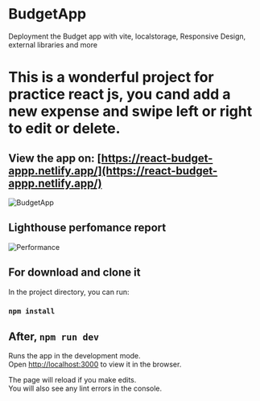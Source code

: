 # BudgetApp
Deployment the Budget app with vite, localstorage, Responsive Design, external libraries and more

# This is a wonderful project for practice react js, you cand add a new expense and swipe left or right to edit or delete.

## View the app on: [https://react-budget-appp.netlify.app/](https://react-budget-appp.netlify.app/)

![BudgetApp](https://user-images.githubusercontent.com/45151760/154769215-167d1205-05dd-41c8-a2d4-3d940a28c564.png)

## Lighthouse perfomance report

![Performance](https://user-images.githubusercontent.com/45151760/154769369-8191d3be-8b73-42db-bc56-98ed415c670f.png)


## For download and clone it

In the project directory, you can run:

### `npm install`

## After, `npm run dev`

Runs the app in the development mode.<br />
Open [http://localhost:3000](http://localhost:3000) to view it in the browser.

The page will reload if you make edits.<br />
You will also see any lint errors in the console.

